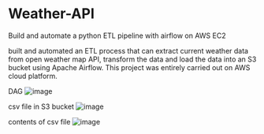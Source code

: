 # Weather-API
Build and automate a python ETL pipeline with airflow on AWS EC2

built and automated an ETL process that can extract current weather data from open weather map API, transform the data and load the data into an S3 bucket using Apache Airflow. This project was entirely carried out on AWS cloud platform.



DAG
![image](https://github.com/jroberts2124/Weather-API/assets/61176037/d1eb841c-aa4d-4f85-a3fe-c90fdb72f72c)

csv file in S3 bucket
![image](https://github.com/jroberts2124/Weather-API/assets/61176037/cc404fce-cb8c-452f-8807-166a1d78016e)


contents of csv file
![image](https://github.com/jroberts2124/Weather-API/assets/61176037/d625307e-4c8a-4c34-864e-8f48433eb608)





















  

  
